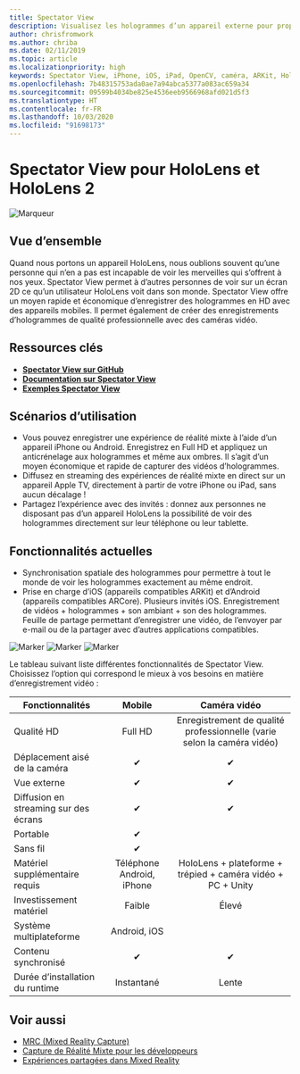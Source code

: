 ```yaml
---
title: Spectator View
description: Visualisez les hologrammes d’un appareil externe pour proposer une expérience de réalité mixte sur un affichage externe ou enregistrer une vidéo d’une expérience de réalité mixte.
author: chrisfromwork
ms.author: chriba
ms.date: 02/11/2019
ms.topic: article
ms.localizationpriority: high
keywords: Spectator View, iPhone, iOS, iPad, OpenCV, caméra, ARKit, HoloLens, réalité mixte, MixedRealityToolkit, démonstration, enregistrement
ms.openlocfilehash: 7b48315753ada0ae7a94abca5377a083ac659a34
ms.sourcegitcommit: 09599b4034be825e4536eeb9566968afd021d5f3
ms.translationtype: HT
ms.contentlocale: fr-FR
ms.lasthandoff: 10/03/2020
ms.locfileid: "91698173"
---
```

# <a name="spectator-view-for-hololens-and-hololens-2"></a>Spectator View pour HoloLens et HoloLens 2

![Marqueur](images/SpecViewPhoneHero.jpg)

## <a name="overview"></a>Vue d’ensemble

Quand nous portons un appareil HoloLens, nous oublions souvent qu’une personne qui n’en a pas est incapable de voir les merveilles qui s’offrent à nos yeux. Spectator View permet à d’autres personnes de voir sur un écran 2D ce qu’un utilisateur HoloLens voit dans son monde.
Spectator View offre un moyen rapide et économique d’enregistrer des hologrammes en HD avec des appareils mobiles. Il permet également de créer des enregistrements d’hologrammes de qualité professionnelle avec des caméras vidéo.

## <a name="key-resources"></a>Ressources clés

* [**Spectator View sur GitHub**](https://github.com/microsoft/MixedReality-SpectatorView)
* [**Documentation sur Spectator View**](https://microsoft.github.io/MixedReality-SpectatorView/README.html)
* [**Exemples Spectator View**](https://github.com/microsoft/MixedReality-SpectatorView/tree/master/samples)

## <a name="use-cases"></a>Scénarios d’utilisation
* Vous pouvez enregistrer une expérience de réalité mixte à l’aide d’un appareil iPhone ou Android. Enregistrez en Full HD et appliquez un anticrénelage aux hologrammes et même aux ombres. Il s’agit d’un moyen économique et rapide de capturer des vidéos d’hologrammes.
* Diffusez en streaming des expériences de réalité mixte en direct sur un appareil Apple TV, directement à partir de votre iPhone ou iPad, sans aucun décalage !
* Partagez l’expérience avec des invités : donnez aux personnes ne disposant pas d’un appareil HoloLens la possibilité de voir des hologrammes directement sur leur téléphone ou leur tablette.

## <a name="current-features"></a>Fonctionnalités actuelles

* Synchronisation spatiale des hologrammes pour permettre à tout le monde de voir les hologrammes exactement au même endroit.
* Prise en charge d’iOS (appareils compatibles ARKit) et d’Android (appareils compatibles ARCore).
Plusieurs invités iOS.
Enregistrement de vidéos + hologrammes + son ambiant + son des hologrammes.
Feuille de partage permettant d’enregistrer une vidéo, de l’envoyer par e-mail ou de la partager avec d’autres applications compatibles.

![Marker](images/SpecViewPhoneDemo.jpg)
![Marker](images/hololensspectatorview-500px.jpg) ![Marker](images/spectatorview-300px.png)

Le tableau suivant liste différentes fonctionnalités de Spectator View. Choisissez l’option qui correspond le mieux à vos besoins en matière d’enregistrement vidéo :

|      Fonctionnalités                                | Mobile                  |                    Caméra vidéo              |
|--------------------------------------|:-----------------------:|:-------------------------------------------:|
| Qualité HD                           |         Full HD         |        Enregistrement de qualité professionnelle (varie selon la caméra vidéo)      |
| Déplacement aisé de la caméra                 |            ✔            |                      ✔                      |
| Vue externe                    |            ✔            |                      ✔                      |
| Diffusion en streaming sur des écrans           |            ✔            |                      ✔                      |
| Portable                             |            ✔            |                                             |
| Sans fil                             |            ✔            |                                             |
| Matériel supplémentaire requis         |     Téléphone Android, iPhone    | HoloLens + plateforme + trépied + caméra vidéo + PC + Unity |
| Investissement matériel                  |           Faible            |                     Élevé                    |
| Système multiplateforme                       |           Android, iOS   |                                             |
| Contenu synchronisé                 |            ✔            |                      ✔                      |
| Durée d’installation du runtime               |         Instantané          |                     Lente                    |
## <a name="see-also"></a>Voir aussi

* [MRC (Mixed Reality Capture)](../../mixed-reality-capture.md) 
* [Capture de Réalité Mixte pour les développeurs](mixed-reality-capture-for-developers.md)
* [Expériences partagées dans Mixed Reality](shared-experiences-in-mixed-reality.md)
